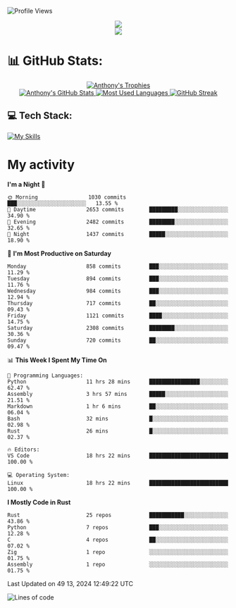 
![Profile Views](https://komarev.com/ghpvc/?username=anthonymichaeltdm&label=Profile%20views&color=0e75b6&style=flat)

<!--profile banner-->
<div align="center">
  <img src="https://svg-banners.vercel.app/api?type=typeWriter&text1=Anthony%20Rubick&width=800&height=150" />
</div>

<!--profile views-->
<div align="center">
  <a href="https://u8views.com/github/AnthonyMichaelTDM">
    <img src="https://u8views.com/api/v1/github/profiles/68485672/views/day-week-month-total-count.svg">
  </a>
</div>

# 📊 GitHub Stats:

<!--trophies https://github.com/ryo-ma/github-profile-trophy -->
<div align="center"> 
  <a href="https://github.com/ryo-ma/github-profile-trophy">
    <picture>
      <source
        srcset="https://github-profile-trophy.vercel.app/?username=anthonymichaeltdm&theme=gitdimmed&no-frame=true&no-bg=true&column=-1"
        media="(prefers-color-scheme: dark)"
      />
      <source
        srcset="https://github-profile-trophy.vercel.app/?username=anthonymichaeltdm&theme=_____&no-frame=true&no-bg=true&column=-1"
        media="(prefers-color-scheme: light), (prefers-color-scheme: no-preference)"
      />
      <img src="https://github-profile-trophy.vercel.app/?username=anthonymichaeltdm&theme=gitdimmed&no-frame=true&no-bg=true&column=-1" alt="Anthony's Trophies" />
    </picture>
  </a>
</div>

<div align="center">
  <a href="https://github.com/anuraghazra/github-readme-stats">
    <picture>
      <source
        srcset="https://github-readme-stats.vercel.app/api?username=anthonymichaeltdm&show_icons=true&locale=en&theme=github_dark_dimmed&count_private=true&hide_border=true&include_all_commits=true"
        media="(prefers-color-scheme: dark)"
      />
      <source
        srcset="https://github-readme-stats.vercel.app/api?username=anthonymichaeltdm&show_icons=true&locale=en&theme=___&count_private=true&hide_border=true&include_all_commits=true"
        media="(prefers-color-scheme: light), (prefers-color-scheme: no-preference)"
      />
      <img src="https://github-readme-stats.vercel.app/api?username=anthonymichaeltdm&show_icons=true&locale=en&theme=github_dark_dimmed&count_private=true&hide_border=true&include_all_commits=true" alt="Anthony's GitHub Stats" />
    </picture>
  </a>
  
  <!--most used languages-->
  <a href="https://github.com/anuraghazra/github-readme-stats">
    <picture>
      <source
        srcset="https://github-readme-stats.vercel.app/api/top-langs?username=anthonymichaeltdm&show_icons=true&locale=en&layout=compact&theme=github_dark_dimmed&langs_count=8&count_private=true&size_weight=0.5&count_weight=0.5&hide_border=true"
        media="(prefers-color-scheme: dark)"
      />
      <source
        srcset="https://github-readme-stats.vercel.app/api/top-langs?username=anthonymichaeltdm&show_icons=true&locale=en&layout=compact&theme=____&langs_count=8&count_private=true&size_weight=0.5&count_weight=0.5&hide_border=true"
        media="(prefers-color-scheme: light), (prefers-color-scheme: no-preference)"
      />
      <img src="https://github-readme-stats.vercel.app/api/top-langs?username=anthonymichaeltdm&show_icons=true&locale=en&layout=compact&theme=github_dark_dimmed&langs_count=8&count_private=true&size_weight=0.5&count_weight=0.5&hide_border=true" alt="Most Used Languages" />
    </picture>
  </a>
  
  <!--streak https://git.io/streak-stats -->
  <a href="https://git.io/streak-stats">
    <picture>
      <source
        srcset="https://streak-stats.demolab.com?user=AnthonyMichaelTDM&theme=one-dark-pro&hide_border=true"
        media="(prefers-color-scheme: dark)"
      />
      <source
        srcset="https://streak-stats.demolab.com?user=AnthonyMichaelTDM&theme=_____&hide_border=true"
        media="(prefers-color-scheme: light), (prefers-color-scheme: no-preference)"
      />
      <img src="https://streak-stats.demolab.com?user=AnthonyMichaelTDM&theme=one-dark-pro&hide_border=true" alt="GitHub Streak" />
    </picture>
  </a>
</div>

<!--favorite languages and tools, and most used langs-->
## 💻 Tech Stack:

[![My Skills](https://skillicons.dev/icons?i=rust,actix,aws,github,githubactions,git,linux,bash,cpp,docker,java,latex,md,neovim,postgres,py,regex,vscode&theme=dark&perline=6)](https://skillicons.dev#gh-dark-mode-only)

# My activity

<!--START_SECTION:activity-->

<!--END_SECTION:activity-->

<!-- weekly activity https://github.com/AnthonyMichaelTDM/waka-readme-stats -->
<!--START_SECTION:waka-->
**I'm a Night 🦉** 

```text
🌞 Morning                1030 commits        ███░░░░░░░░░░░░░░░░░░░░░░   13.55 % 
🌆 Daytime                2653 commits        █████████░░░░░░░░░░░░░░░░   34.90 % 
🌃 Evening                2482 commits        ████████░░░░░░░░░░░░░░░░░   32.65 % 
🌙 Night                  1437 commits        █████░░░░░░░░░░░░░░░░░░░░   18.90 % 
```
📅 **I'm Most Productive on Saturday** 

```text
Monday                   858 commits         ███░░░░░░░░░░░░░░░░░░░░░░   11.29 % 
Tuesday                  894 commits         ███░░░░░░░░░░░░░░░░░░░░░░   11.76 % 
Wednesday                984 commits         ███░░░░░░░░░░░░░░░░░░░░░░   12.94 % 
Thursday                 717 commits         ██░░░░░░░░░░░░░░░░░░░░░░░   09.43 % 
Friday                   1121 commits        ████░░░░░░░░░░░░░░░░░░░░░   14.75 % 
Saturday                 2308 commits        ████████░░░░░░░░░░░░░░░░░   30.36 % 
Sunday                   720 commits         ██░░░░░░░░░░░░░░░░░░░░░░░   09.47 % 
```


📊 **This Week I Spent My Time On** 

```text
💬 Programming Languages: 
Python                   11 hrs 28 mins      ████████████████░░░░░░░░░   62.47 % 
Assembly                 3 hrs 57 mins       █████░░░░░░░░░░░░░░░░░░░░   21.51 % 
Markdown                 1 hr 6 mins         ██░░░░░░░░░░░░░░░░░░░░░░░   06.04 % 
Bash                     32 mins             █░░░░░░░░░░░░░░░░░░░░░░░░   02.98 % 
Rust                     26 mins             █░░░░░░░░░░░░░░░░░░░░░░░░   02.37 % 

🔥 Editors: 
VS Code                  18 hrs 22 mins      █████████████████████████   100.00 % 

💻 Operating System: 
Linux                    18 hrs 22 mins      █████████████████████████   100.00 % 
```

**I Mostly Code in Rust** 

```text
Rust                     25 repos            ███████████░░░░░░░░░░░░░░   43.86 % 
Python                   7 repos             ███░░░░░░░░░░░░░░░░░░░░░░   12.28 % 
C                        4 repos             ██░░░░░░░░░░░░░░░░░░░░░░░   07.02 % 
Zig                      1 repo              ░░░░░░░░░░░░░░░░░░░░░░░░░   01.75 % 
Assembly                 1 repo              ░░░░░░░░░░░░░░░░░░░░░░░░░   01.75 % 
```




 Last Updated on 49 13, 2024 12:49:22 UTC
<!--END_SECTION:waka-->

<!--START_SECTION:loc-->
![Lines of code](https://img.shields.io/badge/From%20Hello%20World%20I%27ve%20Written-16.8%20million%20lines%20of%20code-blue)


<!--END_SECTION:loc-->
